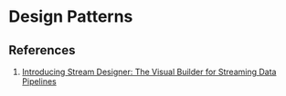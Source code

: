 # Design Patterns

## References

1. [Introducing Stream Designer: The Visual Builder for Streaming Data Pipelines](https://www.confluent.io/blog/building-streaming-data-pipelines-visually/)